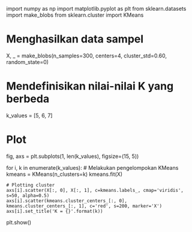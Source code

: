 
import numpy as np
import matplotlib.pyplot as plt
from sklearn.datasets import make_blobs
from sklearn.cluster import KMeans

# Menghasilkan data sampel
X, _ = make_blobs(n_samples=300, centers=4, cluster_std=0.60, random_state=0)

# Mendefinisikan nilai-nilai K yang berbeda
k_values = [5, 6, 7]

# Plot
fig, axs = plt.subplots(1, len(k_values), figsize=(15, 5))

for i, k in enumerate(k_values):
    # Melakukan pengelompokan KMeans
    kmeans = KMeans(n_clusters=k)
    kmeans.fit(X)
    
    # Plotting cluster
    axs[i].scatter(X[:, 0], X[:, 1], c=kmeans.labels_, cmap='viridis', s=50, alpha=0.5)
    axs[i].scatter(kmeans.cluster_centers_[:, 0], kmeans.cluster_centers_[:, 1], c='red', s=200, marker='X')
    axs[i].set_title('K = {}'.format(k))

plt.show()
